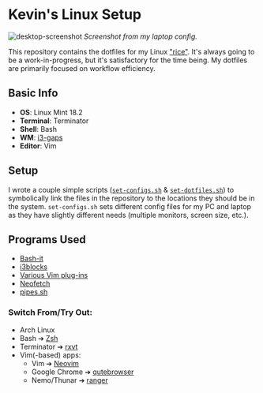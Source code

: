 # Kevin's Linux Setup

![desktop-screenshot](https://i.imgur.com/hrSnXmV.png)
*Screenshot from my laptop config.*

This repository contains the dotfiles for my Linux ["rice"](https://www.reddit.com/r/unixporn/comments/3iy3wd/stupid_question_what_is_ricing/cukxwog/). It's always going to
be a work-in-progress, but it's satisfactory for the time being. My dotfiles are
primarily focused on workflow efficiency.

## Basic Info
* **OS**: Linux Mint 18.2
* **Terminal**: Terminator
* **Shell**: Bash
* **WM**: [i3-gaps](https://github.com/Airblader/i3)
* **Editor**: Vim

## Setup
I wrote a couple simple scripts
([`set-configs.sh`](https://github.com/Kevin-Mok/linux-config/blob/master/configs/set-configs.sh) &
[`set-dotfiles.sh`](https://github.com/Kevin-Mok/linux-config/blob/master/dotfiles/set-dotfiles.sh))
to symbolically link the files in the repository to the locations they should be
in the system. `set-configs.sh` sets different config files for my PC and laptop
as they have slightly different needs (multiple monitors, screen size, etc.).

## Programs Used
* [Bash-it](https://github.com/Bash-it/bash-it/)
* [i3blocks](https://github.com/vivien/i3blocks)
* [Various Vim plug-ins](https://github.com/Kevin-Mok/linux-config/blob/f922e56b50635c9344b26f9088e37acea5647359/dotfiles/vimrc#L38)
* [Neofetch](https://github.com/dylanaraps/neofetch)
* [pipes.sh](https://github.com/pipeseroni/pipes.sh)

### Switch From/Try Out:
* Arch Linux
* Bash ➔ [Zsh](http://zsh.sourceforge.net/)
* Terminator ➔ [rxvt](https://www.wikiwand.com/en/Rxvt)
* Vim(-based) apps:
  * Vim ➔ [Neovim](https://github.com/neovim/neovim)
  * Google Chrome ➔ [qutebrowser](https://github.com/qutebrowser/qutebrowser)
  * Nemo/Thunar ➔ [ranger](https://ranger.github.io/)

<!-- below are more minor stylistic goals that don't feel the need to explicitly
include
* i3blocks ➔ Polybar
* Discord ➔ CLI IRC app -->
